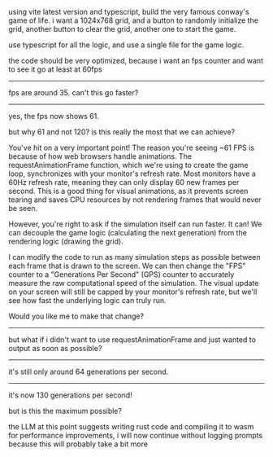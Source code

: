 using vite latest version and typescript, build the very famous conway's game of life. i want a 1024x768 grid, and a button to randomly initialize the grid, another button to clear the grid, another one to start the game.

use typescript for all the logic, and use a single file for the game logic.

the code should be very optimized, because i want an fps counter and want to see it go at least at 60fps



--------------------


fps are around 35.
can't this go faster?

--------------------
yes, the fps now shows 61.

but why 61 and not 120? is this really the most that we can achieve?

You've hit on a very important point! The reason you're seeing ~61 FPS is because of how web browsers handle animations. The requestAnimationFrame function, which we're using to create the game loop, synchronizes with your monitor's refresh rate. Most monitors have a 60Hz refresh rate, meaning they can only display 60 new frames per second. This is a good thing for visual animations, as it prevents screen tearing and saves CPU resources by not rendering frames that would never be seen.

However, you're right to ask if the simulation itself can run faster. It can! We can decouple the game logic (calculating the next generation) from the rendering logic (drawing the grid).

I can modify the code to run as many simulation steps as possible between each frame that is drawn to the screen. We can then change the "FPS" counter to a "Generations Per Second" (GPS) counter to accurately measure the raw computational speed of the simulation. The visual update on your screen will still be capped by your monitor's refresh rate, but we'll see how fast the underlying logic can truly run.

Would you like me to make that change?

-----------------------------

but what if i didn't want to use requestAnimationFrame and just wanted to output as soon as possible?

-----------

it's still only around 64 generations per second.

----------

it's now 130 generations per second!

but is this the maximum possible?

the LLM at this point suggests writing rust code and compiling it to wasm for performance improvements, i will now continue without logging prompts because this will probably take a bit more
